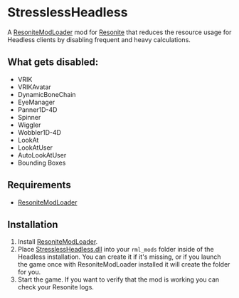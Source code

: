 # StresslessHeadless

A [ResoniteModLoader](https://github.com/resonite-modding-group/ResoniteModLoader) mod for [Resonite](https://resonite.com/) that reduces the resource usage for Headless clients by disabling frequent and heavy calculations.

## What gets disabled:
- VRIK
- VRIKAvatar
- DynamicBoneChain
- EyeManager
- Panner1D-4D
- Spinner
- Wiggler
- Wobbler1D-4D
- LookAt
- LookAtUser
- AutoLookAtUser
- Bounding Boxes

## Requirements
- [ResoniteModLoader](https://github.com/resonite-modding-group/ResoniteModLoader)

## Installation
1. Install [ResoniteModLoader](https://github.com/resonite-modding-group/ResoniteModLoader).
2. Place [StresslessHeadless.dll](https://github.com/Raidriar796/StresslessHeadless/releases/latest/download/StresslessHeadless.dll) into your `rml_mods` folder inside of the Headless installation. You can create it if it's missing, or if you launch the game once with ResoniteModLoader installed it will create the folder for you.
3. Start the game. If you want to verify that the mod is working you can check your Resonite logs.
